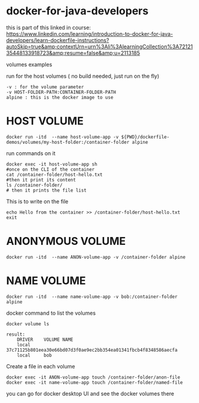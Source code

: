 # docker-for-java-developers
this is part of this linked in course: https://www.linkedin.com/learning/introduction-to-docker-for-java-developers/learn-dockerfile-instructions?autoSkip=true&amp;contextUrn=urn%3Ali%3AlearningCollection%3A7212135448133918723&amp;resume=false&amp;u=2113185



volumes examples


run for the host volumes  ( no build needed, just run on the fly)

    -v : for the volume parameter
    -v HOST-FOLDER-PATH:CONTAINER-FOLDER-PATH
    alpine : this is the docker image to use


<H1>HOST VOLUME</H1>

    docker run -itd  --name host-volume-app -v ${PWD}/dockerfile-demos/volumes/my-host-folder:/container-folder alpine

run commands on it 
    
    docker exec -it host-volume-app sh 
    #once on the CLI of the container
    cat /container-folder/host-hello.txt
    #then it print its content 
    ls /container-folder/
    # then it prints the file list
    

This is to write on the file 

    echo Hello from the container >> /container-folder/host-hello.txt
    exit


<H1>ANONYMOUS VOLUME</H1>

    docker run -itd  --name ANON-volume-app -v /container-folder alpine

<H1>NAME VOLUME</H1>

    docker run -itd  --name name-volume-app -v bob:/container-folder alpine

docker command to list the volumes
    
    docker volume ls
    
    result:
        DRIVER    VOLUME NAME
        local     37c71125b801eea30e66bd07d3f0ae9ec2bb354ea01341fbcb4f8348586aecfa
        local     bob

Create a file in each volume
    
    docker exec -it ANON-volume-app touch /container-folder/anon-file
    docker exec -it name-volume-app touch /container-folder/named-file

you can go for docker desktop UI and see the docker volumes there